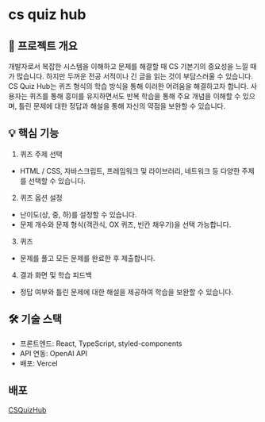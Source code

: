 # cs quiz hub

## 🚀 프로젝트 개요
개발자로서 복잡한 시스템을 이해하고 문제를 해결할 때 CS 기본기의 중요성을 느낄 때가 많습니다. 하지만 두꺼운 전공 서적이나 긴 글을 읽는 것이 부담스러울 수 있습니다. CS Quiz Hub는 퀴즈 형식의 학습 방식을 통해 이러한 어려움을 해결하고자 합니다. 사용자는 퀴즈를 통해 흥미를 유지하면서도 반복 학습을 통해 주요 개념을 이해할 수 있으며, 틀린 문제에 대한 정답과 해설을 통해 자신의 약점을 보완할 수 있습니다.

## 💡 핵심 기능
1. 퀴즈 주제 선택
+ HTML / CSS, 자바스크립트, 프레임워크 및 라이브러리, 네트워크 등 다양한 주제를 선택할 수 있습니다.

2. 퀴즈 옵션 설정
+ 난이도(상, 중, 하)를 설정할 수 있습니다.
+ 문제 개수와 문제 형식(객관식, OX 퀴즈, 빈칸 채우기)을 선택 가능합니다.

3. 퀴즈
+ 문제를 풀고 모든 문제를 완료한 후 제출합니다.

4. 결과 화면 및 학습 피드백
+ 정답 여부와 틀린 문제에 대한 해설을 제공하여 학습을 보완할 수 있습니다.

## 🛠 기술 스택
+ 프론트엔드: React, TypeScript, styled-components
+ API 연동: OpenAI API
+ 배포: Vercel

## 배포
[CSQuizHub](https://cs-quiz-hub.vercel.app)



